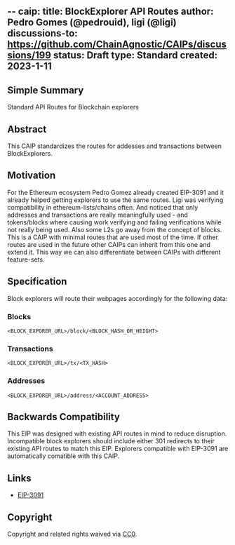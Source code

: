 --
caip: <to be assigned>
title: BlockExplorer API Routes
author: Pedro Gomes (@pedrouid), ligi (@ligi)
discussions-to: https://github.com/ChainAgnostic/CAIPs/discussions/199
status: Draft
type: Standard
created: 2023-1-11
---

## Simple Summary

Standard API Routes for Blockchain explorers

## Abstract

This CAIP standardizes the routes for addesses and transactions between BlockExplorers.

## Motivation

For the Ethereum ecosystem Pedro Gomez already created EIP-3091 and it already helped getting explorers to use the same routes. Ligi was verifying compatibility in ethereum-lists/chains often. And noticed that only addresses and transactions are really meaningfully used - and tokens/blocks where causing work verifying and failing verifications while not really being used. Also some L2s go away from the concept of blocks.
This is a CAIP with minimal routes that are used most of the time. If other routes are used in the future other CAIPs can inherit from this one and extend it. This way we can also differentiate between CAIPs with different feature-sets.

## Specification

Block explorers will route their webpages accordingly for the following data:

### Blocks

`<BLOCK_EXPORER_URL>/block/<BLOCK_HASH_OR_HEIGHT>`

### Transactions

`<BLOCK_EXPORER_URL>/tx/<TX_HASH>`

### Addresses

`<BLOCK_EXPORER_URL>/address/<ACCOUNT_ADDRESS>`

## Backwards Compatibility

This EIP was designed with existing API routes in mind to reduce disruption. Incompatible block explorers should include either 301 redirects to their existing API routes to match this EIP.
Explorers compatible with EIP-3091 are automatically comatible with this CAIP.

## Links

- [EIP-3091](https://eips.ethereum.org/EIPS/eip-3091)

## Copyright

Copyright and related rights waived
via [CC0](https://creativecommons.org/publicdomain/zero/1.0/).